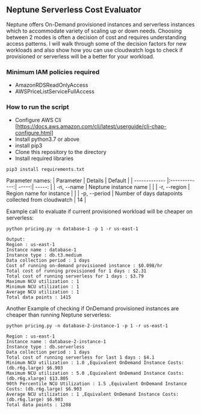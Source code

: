 ## Neptune Serverless Cost Evaluator
Neptune offers On-Demand provisioned instances and serverless instances which to accommodate variety of scaling up or down needs.   Choosing between 2 modes is often a decision of cost and requires understanding access patterns. I will walk through some of the decision factors for new workloads and also show how you can use cloudwatch logs to check if provisioned or serverless will be a better for your workload. 

### Minimum IAM policies required
* AmazonRDSReadOnlyAccess
* AWSPriceListServiceFullAccess


### How to run the script
* Configure AWS Cli [https://docs.aws.amazon.com/cli/latest/userguide/cli-chap-configure.html]
* Install python3.7 or above 
* install pip3
* Clone this repository to the directory
* Install required libraries 


```
pip3 install requirements.txt
```


Parameter names:
| Parameter        | Details          | Default  | 
| ------------- |:-------------:| -----:| -----: |
| -n, --name      | Neptune instance name |  |
| -r, --region     | Region name for instance      |    |
| -p, --period | Number of days datapoints collected from cloudwatch      |    14 |


Example call to evaluate if current provisioned workload will be cheaper on serverless:
```
python pricing.py -n database-1 -p 1 -r us-east-1

Output:
Region : us-east-1
Instance name : database-1
Instance type : db.t3.medium
Data collection period : 1 days
Cost of running on-demand provisioned instance : $0.098/hr
Total cost of running provisioned for 1 days : $2.31
Total cost of running serverless for 1 days : $3.79
Maximum NCU utilization : 1
Minimum NCU utilization : 1
Average NCU utilization : 1
Total data points : 1415
```

Another Example of checking if OnDemand provisioned instances are cheaper than running Neptune serverless:

```
python pricing.py -n database-2-instance-1 -p 1 -r us-east-1

Region : us-east-1
Instance name : database-2-instance-1
Instance type : db.serverless
Data collection period : 1 days
Total cost of running serverless for last 1 days : $4.1
Minimum NCU utilization : 1.0 ,Equivalent OnDemand Instance Costs: (db.r6g.large) $6.903
Maximum NCU utilization : 5.0 ,Equivalent OnDemand Instance Costs: (db.r6g.xlarge) $13.805
90th Percentile NCU Utilization : 1.5 ,Equivalent OnDemand Instance Costs: (db.r6g.large) $6.903
Average NCU utilization : 1 ,Equivalent OnDemand Instance Costs: (db.r6g.large) $6.903
Total data points : 1208
```

